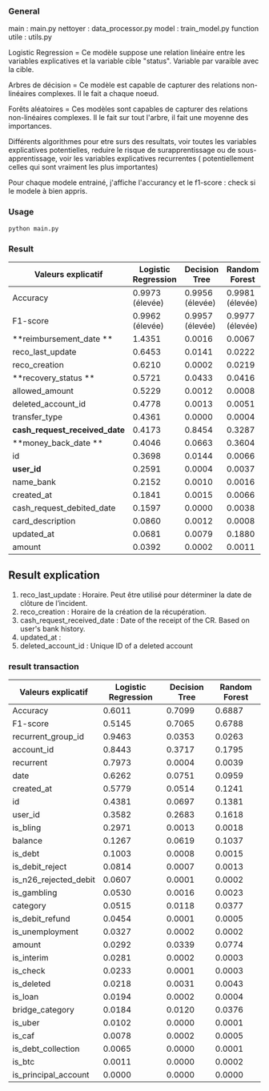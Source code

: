 ### General 
main : main.py
nettoyer : data_processor.py
model : train_model.py 
function utile : utils.py


Logistic Regression = Ce modèle suppose une relation linéaire entre les variables explicatives et la variable cible "status". 
                    Variable par varaible avec la cible.

Arbres de décision  = Ce modèle est capable de capturer des relations non-linéaires complexes. Il le fait a chaque noeud.

Forêts aléatoires = Ces modèles sont capables de capturer des relations non-linéaires complexes. Il le fait sur tout l'arbre, il fait une moyenne des  importances.


Différents algorithmes pour etre surs des resultats, voir toutes les variables explicatives potentielles, reduire le risque de surapprentissage ou de sous-apprentissage, voir les variables explicatives recurrentes ( potentiellement celles qui sont vraiment les plus importantes)

Pour chaque modele entrainé, j'affiche l'accurancy et le f1-score : check si le modele à bien appris.

### Usage 
``
python main.py
``

### Result 

| Valeurs explicatif               | Logistic Regression  | Decision Tree         | Random Forest         |
|----------------------------------|----------------------|-----------------------|-----------------------|
| Accuracy                         | 0.9973 (élevée)      | 0.9956 (élevée)       | 0.9981 (élevée)       |
| F1-score                         | 0.9962 (élevée)      | 0.9957 (élevée)       | 0.9977 (élevée)       |
| **reimbursement_date **              | 1.4351               | 0.0016                | 0.0067                |
| reco_last_update                 | 0.6453               | 0.0141                | 0.0222                |
| reco_creation                    | 0.6210               | 0.0002                | 0.0219                |
| **recovery_status **                 | 0.5721               | 0.0433                | 0.0416                |
| allowed_amount                   | 0.5229               | 0.0012                | 0.0008                |
| deleted_account_id               | 0.4778               | 0.0013                | 0.0051                |
| transfer_type                    | 0.4361               | 0.0000                | 0.0004                |
| **cash_request_received_date**       | 0.4173               | 0.8454                | 0.3287                |
| **money_back_date **                 | 0.4046               | 0.0663                | 0.3604                |
| id                               | 0.3698               | 0.0144                | 0.0066                |
| **user_id**                          | 0.2591               | 0.0004                | 0.0037                |
| name_bank                        | 0.2152               | 0.0010                | 0.0016                |
| created_at                       | 0.1841               | 0.0015                | 0.0066                |
| cash_request_debited_date        | 0.1597               | 0.0000                | 0.0038                |
| card_description                 | 0.0860               | 0.0012                | 0.0008                |
| updated_at                       | 0.0681               | 0.0079                | 0.1880                |
| amount                           | 0.0392               | 0.0002                | 0.0011                |

## Result explication 

1. reco_last_update : Horaire. Peut être utilisé pour déterminer la date de clôture de l’incident.
2. reco_creation : Horaire de la création de la récupération.
3. cash_request_received_date : Date of the receipt of the CR. Based on user's bank history.
4. updated_at : 
5. deleted_account_id : Unique ID of a deleted account


### result transaction 

| Valeurs explicatif               | Logistic Regression          | Decision Tree                | Random Forest                |
|----------------------------------|------------------------------|------------------------------|------------------------------|
| Accuracy                         | 0.6011                       | 0.7099                       | 0.6887                       |
| F1-score                         | 0.5145                       | 0.7065                       | 0.6788                       |
| recurrent_group_id               | 0.9463                       | 0.0353                       | 0.0263                       |
| account_id                       | 0.8443                       | 0.3717                       | 0.1795                       |
| recurrent                        | 0.7973                       | 0.0004                       | 0.0039                       |
| date                             | 0.6262                       | 0.0751                       | 0.0959                       |
| created_at                       | 0.5779                       | 0.0514                       | 0.1241                       |
| id                               | 0.4381                       | 0.0697                       | 0.1381                       |
| user_id                          | 0.3582                       | 0.2683                       | 0.1618                       |
| is_bling                         | 0.2971                       | 0.0013                       | 0.0018                       |
| balance                          | 0.1267                       | 0.0619                       | 0.1037                       |
| is_debt                          | 0.1003                       | 0.0008                       | 0.0015                       |
| is_debit_reject                  | 0.0814                       | 0.0007                       | 0.0013                       |
| is_n26_rejected_debit           | 0.0607                       | 0.0001                       | 0.0002                       |
| is_gambling                      | 0.0530                       | 0.0016                       | 0.0023                       |
| category                         | 0.0515                       | 0.0118                       | 0.0377                       |
| is_debit_refund                 | 0.0454                       | 0.0001                       | 0.0005                       |
| is_unemployment                  | 0.0327                       | 0.0002                       | 0.0002                       |
| amount                           | 0.0292                       | 0.0339                       | 0.0774                       |
| is_interim                       | 0.0281                       | 0.0002                       | 0.0003                       |
| is_check                         | 0.0233                       | 0.0001                       | 0.0003                       |
| is_deleted                       | 0.0218                       | 0.0031                       | 0.0043                       |
| is_loan                          | 0.0194                       | 0.0002                       | 0.0004                       |
| bridge_category                  | 0.0184                       | 0.0120                       | 0.0376                       |
| is_uber                          | 0.0102                       | 0.0000                       | 0.0001                       |
| is_caf                           | 0.0078                       | 0.0002                       | 0.0005                       |
| is_debt_collection               | 0.0065                       | 0.0000                       | 0.0001                       |
| is_btc                           | 0.0011                       | 0.0000                       | 0.0002                       |
| is_principal_account             | 0.0000                       | 0.0000                       | 0.0000                       |



